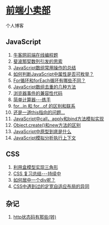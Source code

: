 # [前端小卖部](http://suminhohu.github.io)
个人博客

## JavaScript

1. [牛客网前端在线编程题](https://github.com/suminhohu/suminhohu.github.io/issues/1)
2. [斐波那契数列引发的思索](https://github.com/suminhohu/suminhohu.github.io/issues/2)
3. [JavaScript数组常用操作的总结](https://github.com/suminhohu/suminhohu.github.io/issues/6)
4. [如何判断JavaScript中属性是否可枚举？](https://github.com/suminhohu/suminhohu.github.io/issues/7)
5. [For循环和forEach循环有哪些不同？](https://github.com/suminhohu/suminhohu.github.io/issues/8)
6. [JavaScript数组去重的几种方法](https://github.com/suminhohu/suminhohu.github.io/issues/3)
7. [浏览器事件的兼容性代码](https://github.com/suminhohu/suminhohu.github.io/issues/4)
8. [简单计算器---练手](https://github.com/suminhohu/suminhohu.github.io/issues/5)
9. [for...in 和 for...of 的区别和联系](https://suminhohu.github.io/2017/11/23/js-02/)
10. [还是一道this指向的问题...](https://github.com/suminhohu/suminhohu.github.io/issues/12)
11. [JavaScript中call，apply和bind方法模拟实现](https://github.com/suminhohu/suminhohu.github.io/issues/15)
12. [Object.create()和new方法的区别](https://github.com/suminhohu/suminhohu.github.io/issues/16)
13. [JavaScript中原型到底是什么](https://github.com/suminhohu/suminhohu.github.io/issues/17)
14. [JavaScript模拟分析执行上下文](https://github.com/suminhohu/suminhohu.github.io/issues/19)


## CSS

1. [利用盒模型实现三角形](https://github.com/suminhohu/suminhohu.github.io/issues/9)
2. [CSS 复习总结---持续中](https://github.com/suminhohu/suminhohu.github.io/issues/10)
3. [如何居中一个div呢？](https://github.com/suminhohu/suminhohu.github.io/issues/13)
4. [CSS中遇到过的定宽自适应布局的异同](https://github.com/suminhohu/suminhohu.github.io/issues/18) 


## 杂记

1. [http状态码有那些(转)](https://github.com/suminhohu/suminhohu.github.io/issues/14)
